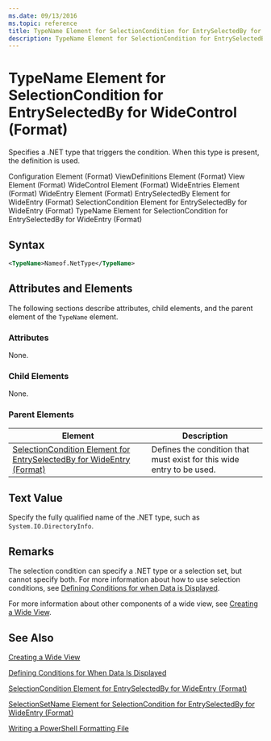 ```yaml
---
ms.date: 09/13/2016
ms.topic: reference
title: TypeName Element for SelectionCondition for EntrySelectedBy for WideControl (Format)
description: TypeName Element for SelectionCondition for EntrySelectedBy for WideControl (Format)
---
```

# TypeName Element for SelectionCondition for EntrySelectedBy for WideControl (Format)

Specifies a .NET type that triggers the condition. When this type is present, the definition is used.

Configuration Element (Format)
ViewDefinitions Element (Format)
View Element (Format)
WideControl Element (Format)
WideEntries Element (Format)
WideEntry Element (Format)
EntrySelectedBy Element for WideEntry (Format)
SelectionCondition Element for EntrySelectedBy for WideEntry (Format)
TypeName Element for SelectionCondition for EntrySelectedBy for WideEntry (Format)

## Syntax

```xml
<TypeName>Nameof.NetType</TypeName>
```

## Attributes and Elements

The following sections describe attributes, child elements, and the parent element of the `TypeName` element.

### Attributes

None.

### Child Elements

None.

### Parent Elements

|Element|Description|
|-------------|-----------------|
|[SelectionCondition Element for EntrySelectedBy for WideEntry (Format)](./selectioncondition-element-for-entryselectedby-for-widecontrol-format.md)|Defines the condition that must exist for this wide entry to be used.|

## Text Value

Specify the fully qualified name of the .NET type, such as `System.IO.DirectoryInfo`.

## Remarks

The selection condition can specify a .NET type or a selection set, but cannot specify both. For more information about how to use selection conditions, see [Defining Conditions for when Data is Displayed](./defining-conditions-for-displaying-data.md).

For more information about other components of a wide view, see [Creating a Wide View](./creating-a-wide-view.md).

## See Also

[Creating a Wide View](./creating-a-wide-view.md)

[Defining Conditions for When Data Is Displayed](./defining-conditions-for-displaying-data.md)

[SelectionCondition Element for EntrySelectedBy for WideEntry (Format)](./selectioncondition-element-for-entryselectedby-for-widecontrol-format.md)

[SelectionSetName Element for SelectionCondition for EntrySelectedBy for WideEntry (Format)](./selectionsetname-element-for-selectioncondition-for-entryselectedby-for-wideentry-format.md)

[Writing a PowerShell Formatting File](./writing-a-powershell-formatting-file.md)
